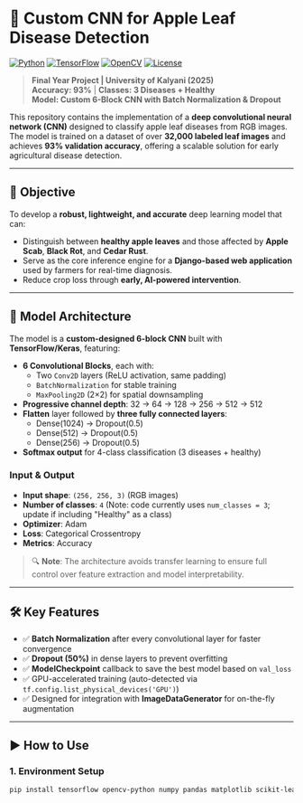 # 🌿 Custom CNN for Apple Leaf Disease Detection

[![Python](https://img.shields.io/badge/Python-3776AB?logo=python&logoColor=white)](https://python.org)
[![TensorFlow](https://img.shields.io/badge/TensorFlow-FF6F00?logo=tensorflow&logoColor=white)](https://tensorflow.org)
[![OpenCV](https://img.shields.io/badge/OpenCV-5C3EE8?logo=opencv&logoColor=white)](https://opencv.org)
[![License](https://img.shields.io/badge/License-MIT-blue)](LICENSE)

> **Final Year Project | University of Kalyani (2025)**  
> **Accuracy: 93%** | **Classes: 3 Diseases + Healthy**  
> **Model: Custom 6-Block CNN with Batch Normalization & Dropout**

This repository contains the implementation of a **deep convolutional neural network (CNN)** designed to classify apple leaf diseases from RGB images. The model is trained on a dataset of over **32,000 labeled leaf images** and achieves **93% validation accuracy**, offering a scalable solution for early agricultural disease detection.

---

## 🎯 Objective

To develop a **robust, lightweight, and accurate** deep learning model that can:
- Distinguish between **healthy apple leaves** and those affected by **Apple Scab**, **Black Rot**, and **Cedar Rust**.
- Serve as the core inference engine for a **Django-based web application** used by farmers for real-time diagnosis.
- Reduce crop loss through **early, AI-powered intervention**.

---

## 🧠 Model Architecture

The model is a **custom-designed 6-block CNN** built with **TensorFlow/Keras**, featuring:

- **6 Convolutional Blocks**, each with:
  - Two `Conv2D` layers (ReLU activation, same padding)
  - `BatchNormalization` for stable training
  - `MaxPooling2D` (2×2) for spatial downsampling
- **Progressive channel depth**: 32 → 64 → 128 → 256 → 512 → 512
- **Flatten** layer followed by **three fully connected layers**:
  - Dense(1024) → Dropout(0.5)
  - Dense(512) → Dropout(0.5)
  - Dense(256) → Dropout(0.5)
- **Softmax output** for 4-class classification (3 diseases + healthy)

### Input & Output
- **Input shape**: `(256, 256, 3)` (RGB images)
- **Number of classes**: `4` (Note: code currently uses `num_classes = 3`; update if including "Healthy" as a class)
- **Optimizer**: Adam  
- **Loss**: Categorical Crossentropy  
- **Metrics**: Accuracy

> 🔍 **Note**: The architecture avoids transfer learning to ensure full control over feature extraction and model interpretability.

---

## 🛠️ Key Features

- ✅ **Batch Normalization** after every convolutional layer for faster convergence  
- ✅ **Dropout (50%)** in dense layers to prevent overfitting  
- ✅ **ModelCheckpoint** callback to save the best model based on `val_loss`  
- ✅ GPU-accelerated training (auto-detected via `tf.config.list_physical_devices('GPU')`)  
- ✅ Designed for integration with **ImageDataGenerator** for on-the-fly augmentation

---

## ▶️ How to Use

### 1. Environment Setup
```bash
pip install tensorflow opencv-python numpy pandas matplotlib scikit-learn jupyter
